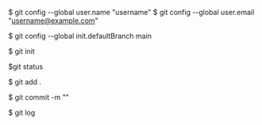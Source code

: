 $ git config --global user.name "username"
$ git config --global user.email "username@example.com"

$ git config --global init.defaultBranch main

$ git init

$git status

$ git add .

$ git commit -m "<label>"

$ git log